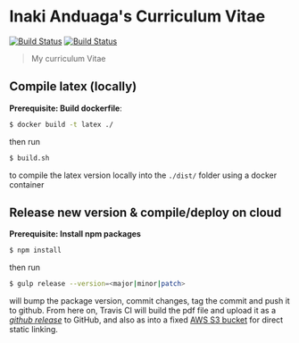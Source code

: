Inaki Anduaga's Curriculum Vitae
================================

[![Build Status][travis-image]][travis-url] [![Build Status][s3-download-image]][s3-download-url]

> My curriculum Vitae

## Compile latex (locally)

**Prerequisite: Build dockerfile**:

```sh
$ docker build -t latex ./
```

then run

```sh
$ build.sh
```

to compile the latex version locally into the `./dist/` folder using a docker container

## Release new version & compile/deploy on cloud

**Prerequisite: Install npm packages**

```sh
$ npm install
```

then run

```sh
$ gulp release --version=<major|minor|patch>
```

will bump the package version, commit changes, tag the commit and push it to github.
From here on, Travis CI will build the pdf file and upload it as a [*github release*](https://github.com/inakianduaga/cv/releases/latest)
to GitHub, and also as into a fixed [AWS S3 bucket](https://s3.amazonaws.com/curriculum-vitae-automated-build/inaki_anduaga_cv.pdf) for direct static linking.

[travis-url]: https://travis-ci.org/inakianduaga/cv
[travis-image]: https://travis-ci.org/inakianduaga/cv.svg?branch=master

[s3-download-url]: https://s3.amazonaws.com/curriculum-vitae-automated-build/inaki_anduaga_cv.pdf
[s3-download-image]: https://img.shields.io/badge/Download-CV-green.svg
